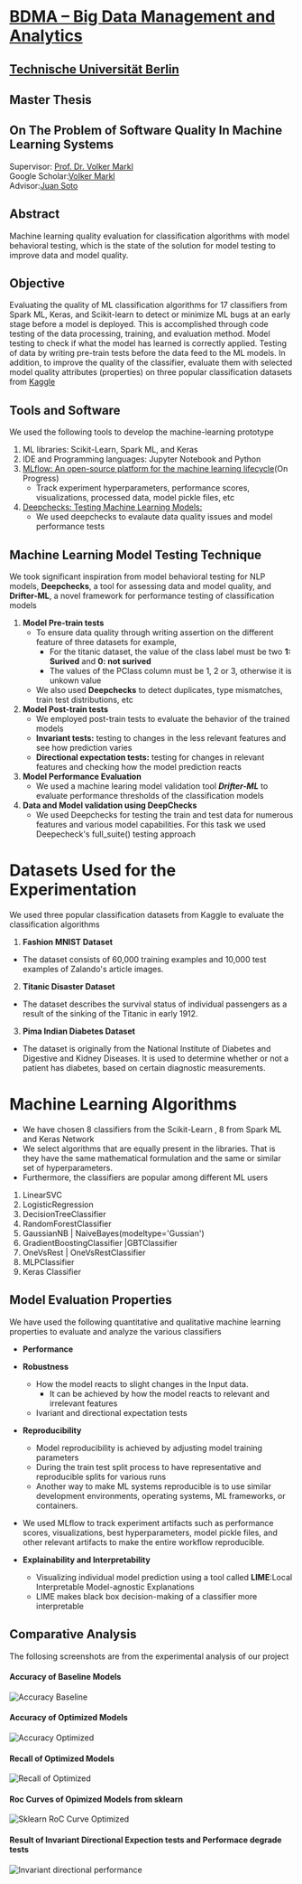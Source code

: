 # [BDMA – Big Data Management and Analytics](https://bdma.ulb.ac.be/)
## [Technische Universität Berlin](https://www.tu.berlin/en/)
## Master Thesis 
## On The Problem of Software Quality In Machine Learning Systems

 Supervisor: [Prof. Dr. Volker Markl](https://www.tu.berlin/en/dima/about-us/prof-dr-volker-markl) <br>
 Google Scholar:[Volker Markl](https://scholar.google.co.in/citations?user=el2k_oIAAAAJ&hl=en) <br>
 Advisor:[Juan Soto](https://www.user.tu-berlin.de/juan.soto/) <br>
 
## Abstract
Machine learning quality evaluation for classification algorithms with model behavioral testing, which is the state of the solution for model testing to improve data and model quality.
## Objective
Evaluating the quality of ML classification algorithms for 17 classifiers from Spark ML, Keras, and Scikit-learn to detect or minimize ML bugs at an early stage before a model is deployed. This is accomplished through code testing of the data processing, training, and evaluation method. Model testing to check if what the model has learned is correctly applied. Testing of data by writing pre-train tests before the data feed to the ML models. In addition, to improve the quality of the classifier, evaluate them with selected model quality attributes (properties) on three popular classification datasets from [Kaggle](https://www.kaggle.com/) 

## Tools and Software
We used the following tools to develop the machine-learning prototype 
1. ML libraries: Scikit-Learn, Spark ML, and Keras 
2. IDE and Programming languages: Jupyter Notebook and Python 
3. [MLflow: An open-source platform for the machine learning lifecycle](https://mlflow.org/)(On Progress)
   *  Track experiment hyperparameters, performance scores, visualizations, processed data, model pickle files, etc   
4. [Deepchecks: Testing Machine Learning Models: ](https://deepchecks.com/)
    * We used deepchecks to evalaute data quality issues and model performance tests

## Machine Learning Model Testing Technique
We took significant inspiration from model behavioral testing for NLP models, **Deepchecks**, a tool for assessing data and model quality, and **Drifter-ML**, a novel framework for performance testing of classification models

1.  **Model Pre-train tests** 
    * To ensure data quality through writing assertion on the different feature of three datasets for example, 
        * For the titanic dataset, the value of the class label must be two **1: Surived** and **0: not surived** 
        * The values of the PClass column must be 1, 2 or 3, otherwise it is unkown value   
    *  We also used **Deepchecks** to detect duplicates, type mismatches, train test distributions, etc 
2.  **Model Post-train tests**
     * We employed post-train tests to evaluate the behavior of the trained models
     * **Invariant tests:** testing to changes in the less relevant features and see how prediction varies  
     * **Directional expectation tests:** testing for changes in relevant features and checking how the model prediction reacts 
3. **Model Performance Evaluation**
   * We used a machine learing model validation tool ***Drifter-ML*** to evaluate performance thresholds of the classification models
5. **Data and Model validation using DeepChecks**
   * We used Deepchecks for testing the train and test data for numerous features and various model capabilities. For this task we used Deepecheck's full_suite() testing approach   
# Datasets Used for the Experimentation
We used three popular classification datasets from Kaggle to evaluate the classification algorithms
1. **Fashion MNIST Dataset** 
  *  The dataset consists of 60,000 training examples and 10,000 test examples of Zalando's article images. 
2. **Titanic Disaster Dataset**
  *  The dataset describes the survival status of individual passengers as a result of the sinking of the Titanic in early 1912.
3. **Pima Indian Diabetes Dataset**
  * The dataset is originally from the National Institute of Diabetes and Digestive and Kidney Diseases. It is used to determine whether or not a patient has diabetes, based on certain diagnostic measurements.

# Machine Learning Algorithms
  * We have chosen 8 classifiers from the Scikit-Learn , 8 from Spark ML and Keras Network
  * We select algorithms that are equally present in the libraries. That is they have the same mathematical formulation and the same or similar set of hyperparameters.
  * Furthermore, the classifiers are popular among different ML users
1.  LinearSVC
2.  LogisticRegression
3.  DecisionTreeClassifier
4.  RandomForestClassifier
5.  GaussianNB |  NaiveBayes(modeltype='Gussian')
6.  GradientBoostingClassifier |GBTClassifier
7.  OneVsRest | OneVsRestClassifier
8.  MLPClassifier
9.  Keras Classifier


## Model Evaluation Properties
We have used the following quantitative and qualitative machine learning properties to evaluate and analyze the various classifiers
* **Performance**
* **Robustness**
    * How the model reacts to slight changes in the Input data. 
        * It can be achieved by how the model reacts to relevant and irrelevant features
    * Ivariant and directional expectation tests
* **Reproducibility**
    * Model reproducibility is achieved by adjusting model training parameters 
    * During the train test split process to have representative and reproducible splits for various runs
    * Another way to make ML systems reproducible is to use similar development environments, operating systems, ML frameworks, or containers.

 * We used MLflow to track experiment artifacts such as performance scores, visualizations, best hyperparameters, model pickle files, and other relevant artifacts to make the entire workflow reproducible.  
* **Explainability and Interpretability** 
     * Visualizing individual model prediction using a tool called **LIME**:Local Interpretable Model-agnostic Explanations
     * LIME makes black box decision-making of a classifier more interpretable 

## Comparative Analysis
The follosing screenshots are from the experimental analysis of our project
#### Accuracy of Baseline Models
![Accuracy Baseline](Images/accuracybasline.png)
#### Accuracy of Optimized Models
![Accuracy Optimized](Images/accuracyoptimized.png)
#### Recall of Optimized Models
![Recall of Optimized](Images/RecallOpimized.png)
#### Roc Curves of Opimized Models from sklearn

![Sklearn RoC Curve Optimized](Images/RoCsklearn.png)
#### Result of Invariant Directional Expection tests and Performace degrade tests
![Invariant directional performance](Images/Invariantdirectionalperformance.png)


